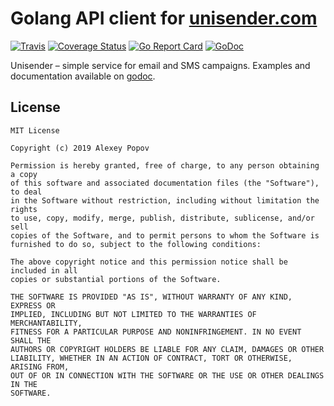 # Golang API client for [unisender.com](https://unisender.com)

[![Travis](https://img.shields.io/travis/dinalt/unisender.svg)](https://travis-ci.org/dinalt/unisender)
[![Coverage Status](https://coveralls.io/repos/github/dinalt/unisender/badge.svg?branch=master)](https://coveralls.io/github/dinalt/unisender?branch=master)
[![Go Report Card](https://goreportcard.com/badge/github.com/dinalt/unisender)](https://goreportcard.com/report/github.com/dinalt/unisender)
[![GoDoc](https://godoc.org/github.com/dinalt/unisender?status.svg)](https://godoc.org/github.com/dinalt/unisender)

Unisender – simple service for email and SMS campaigns.
Examples and documentation available on [godoc](https://godoc.org/github.com/dinalt/unisender).

## License

```
MIT License

Copyright (c) 2019 Alexey Popov

Permission is hereby granted, free of charge, to any person obtaining a copy
of this software and associated documentation files (the "Software"), to deal
in the Software without restriction, including without limitation the rights
to use, copy, modify, merge, publish, distribute, sublicense, and/or sell
copies of the Software, and to permit persons to whom the Software is
furnished to do so, subject to the following conditions:

The above copyright notice and this permission notice shall be included in all
copies or substantial portions of the Software.

THE SOFTWARE IS PROVIDED "AS IS", WITHOUT WARRANTY OF ANY KIND, EXPRESS OR
IMPLIED, INCLUDING BUT NOT LIMITED TO THE WARRANTIES OF MERCHANTABILITY,
FITNESS FOR A PARTICULAR PURPOSE AND NONINFRINGEMENT. IN NO EVENT SHALL THE
AUTHORS OR COPYRIGHT HOLDERS BE LIABLE FOR ANY CLAIM, DAMAGES OR OTHER
LIABILITY, WHETHER IN AN ACTION OF CONTRACT, TORT OR OTHERWISE, ARISING FROM,
OUT OF OR IN CONNECTION WITH THE SOFTWARE OR THE USE OR OTHER DEALINGS IN THE
SOFTWARE.
```
